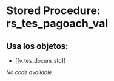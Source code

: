 # Stored Procedure: rs_tes_pagoach_val

## Usa los objetos:
- [[v_tes_docum_std]]

*No code available.*
